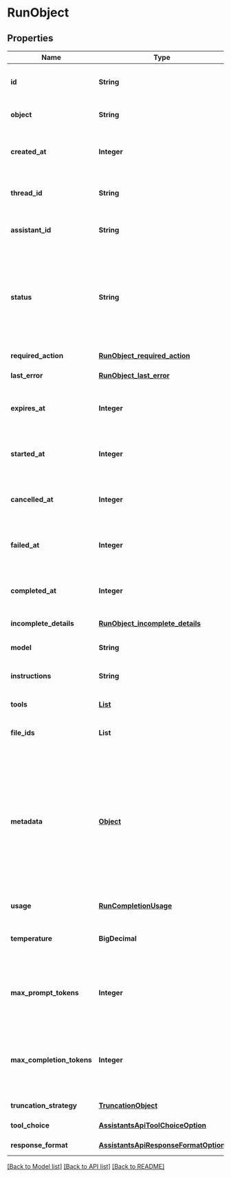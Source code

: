 # RunObject
## Properties

| Name | Type | Description | Notes |
|------------ | ------------- | ------------- | -------------|
| **id** | **String** | The identifier, which can be referenced in API endpoints. | [default to null] |
| **object** | **String** | The object type, which is always &#x60;thread.run&#x60;. | [default to null] |
| **created\_at** | **Integer** | The Unix timestamp (in seconds) for when the run was created. | [default to null] |
| **thread\_id** | **String** | The ID of the [thread](/docs/api-reference/threads) that was executed on as a part of this run. | [default to null] |
| **assistant\_id** | **String** | The ID of the [assistant](/docs/api-reference/assistants) used for execution of this run. | [default to null] |
| **status** | **String** | The status of the run, which can be either &#x60;queued&#x60;, &#x60;in_progress&#x60;, &#x60;requires_action&#x60;, &#x60;cancelling&#x60;, &#x60;cancelled&#x60;, &#x60;failed&#x60;, &#x60;completed&#x60;, or &#x60;expired&#x60;. | [default to null] |
| **required\_action** | [**RunObject_required_action**](RunObject_required_action.md) |  | [default to null] |
| **last\_error** | [**RunObject_last_error**](RunObject_last_error.md) |  | [default to null] |
| **expires\_at** | **Integer** | The Unix timestamp (in seconds) for when the run will expire. | [default to null] |
| **started\_at** | **Integer** | The Unix timestamp (in seconds) for when the run was started. | [default to null] |
| **cancelled\_at** | **Integer** | The Unix timestamp (in seconds) for when the run was cancelled. | [default to null] |
| **failed\_at** | **Integer** | The Unix timestamp (in seconds) for when the run failed. | [default to null] |
| **completed\_at** | **Integer** | The Unix timestamp (in seconds) for when the run was completed. | [default to null] |
| **incomplete\_details** | [**RunObject_incomplete_details**](RunObject_incomplete_details.md) |  | [default to null] |
| **model** | **String** | The model that the [assistant](/docs/api-reference/assistants) used for this run. | [default to null] |
| **instructions** | **String** | The instructions that the [assistant](/docs/api-reference/assistants) used for this run. | [default to null] |
| **tools** | [**List**](AssistantObject_tools_inner.md) | The list of tools that the [assistant](/docs/api-reference/assistants) used for this run. | [default to []] |
| **file\_ids** | **List** | The list of [File](/docs/api-reference/files) IDs the [assistant](/docs/api-reference/assistants) used for this run. | [default to []] |
| **metadata** | [**Object**](.md) | Set of 16 key-value pairs that can be attached to an object. This can be useful for storing additional information about the object in a structured format. Keys can be a maximum of 64 characters long and values can be a maxium of 512 characters long.  | [default to null] |
| **usage** | [**RunCompletionUsage**](RunCompletionUsage.md) |  | [default to null] |
| **temperature** | **BigDecimal** | The sampling temperature used for this run. If not set, defaults to 1. | [optional] [default to null] |
| **max\_prompt\_tokens** | **Integer** | The maximum number of prompt tokens specified to have been used over the course of the run.  | [default to null] |
| **max\_completion\_tokens** | **Integer** | The maximum number of completion tokens specified to have been used over the course of the run.  | [default to null] |
| **truncation\_strategy** | [**TruncationObject**](TruncationObject.md) |  | [default to null] |
| **tool\_choice** | [**AssistantsApiToolChoiceOption**](AssistantsApiToolChoiceOption.md) |  | [default to null] |
| **response\_format** | [**AssistantsApiResponseFormatOption**](AssistantsApiResponseFormatOption.md) |  | [default to null] |

[[Back to Model list]](../README.md#documentation-for-models) [[Back to API list]](../README.md#documentation-for-api-endpoints) [[Back to README]](../README.md)

